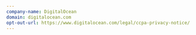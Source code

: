 ```yaml
---
company-name: DigitalOcean
domain: digitalocean.com
opt-out-url: https://www.digitalocean.com/legal/ccpa-privacy-notice/
---
```





